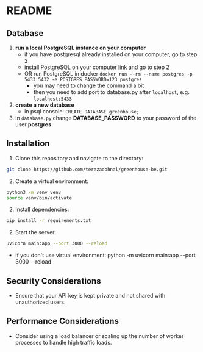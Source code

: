 # README #

## Database
1. **run a local PostgreSQL instance on your computer**
   - if you have postgresql already installed on your computer, go to step 2
   - install PostgreSQL on your computer [link](https://www.postgresql.org/download/) and go to step 2
   - OR run PostgreSQL in docker `docker run --rm --name postgres -p 5433:5432 -e POSTGRES_PASSWORD=123 postgres`
      - you may need to change the command a bit
      - then you need to add port to database.py after `localhost`, e.g. `localhost:5433`
2. **create a new database**
   - in psql console: `CREATE DATABASE greenhouse;`
3. in `database.py` change **DATABASE_PASSWORD** to your password of the user **postgres** 

## Installation ##
1. Clone this repository and navigate to the directory:
```sh
git clone https://github.com/terezadohnal/greenhouse-be.git
```

2. Create a virtual environment:
```sh
python3 -m venv venv
source venv/bin/activate
```

2. Install dependencies:
```sh
pip install -r requirements.txt
```

2. Start the server:

```sh
uvicorn main:app --port 3000 --reload
```

- if you don't use virtual environment:
python -m uvicorn main:app --port 3000 --reload


## Security Considerations ##

- Ensure that your API key is kept private and not shared with unauthorized users.

## Performance Considerations ##

- Consider using a load balancer or scaling up the number of worker processes to handle high traffic loads.